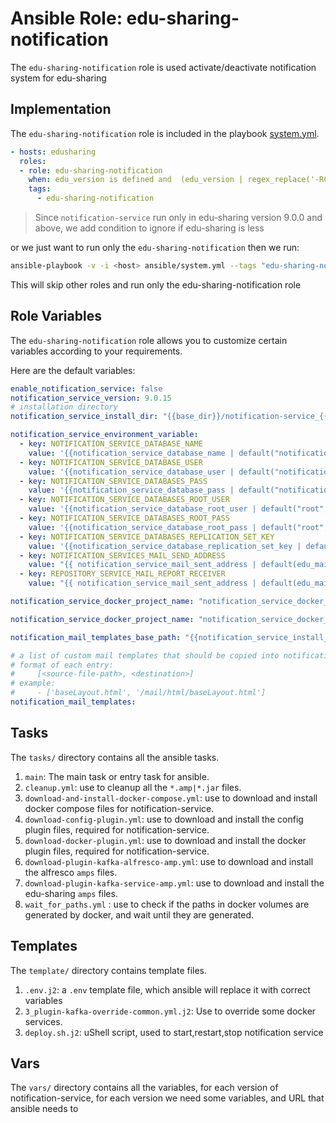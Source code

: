# Ansible Role: edu-sharing-notification

The `edu-sharing-notification` role is used activate/deactivate notification system for edu-sharing

## Implementation

The `edu-sharing-notification` role is included in the playbook [system.yml](../../../system.yml).

```yaml
- hosts: edusharing
  roles:
  - role: edu-sharing-notification
    when: edu_version is defined and  (edu_version | regex_replace('-RC[0-9]+', '') ) is version_compare('9.0.0', '<')
    tags: 
      - edu-sharing-notification

```

> Since `notification-service` run only in edu-sharing version 9.0.0 and above, we add condition to ignore if edu-sharing is less

or we just want to run only the `edu-sharing-notification` then we run:

```sh
ansible-playbook -v -i <host> ansible/system.yml --tags "edu-sharing-notification"
```
This will skip other roles and run only the edu-sharing-notification role

## Role Variables

The `edu-sharing-notification` role allows you to customize certain variables according to your requirements. 

Here are the default variables:


```yaml
enable_notification_service: false
notification_service_version: 9.0.15
# installation directory
notification_service_install_dir: "{{base_dir}}/notification-service_{{notification_service_version|replace('.','_')}}"

notification_service_environment_variable:
  - key: NOTIFICATION_SERVICE_DATABASE_NAME
    value: '{{notification_service_database_name | default("notification",true)}}'
  - key: NOTIFICATION_SERVICE_DATABASE_USER
    value: '{{notification_service_database_user | default("notification",true)}}'
  - key: NOTIFICATION_SERVICE_DATABASES_PASS
    value: '{{notification_service_database_pass | default("notification",true)}}'
  - key: NOTIFICATION_SERVICE_DATABASES_ROOT_USER
    value: '{{notification_service_database_root_user | default("root",true)}}'
  - key: NOTIFICATION_SERVICE_DATABASES_ROOT_PASS
    value: '{{notification_service_database_root_pass | default("root",true)}}'
  - key: NOTIFICATION_SERVICE_DATABASES_REPLICATION_SET_KEY
    value: '{{notification_service_database_replication_set_key | default("notification",true)}}'
  - key: NOTIFICATION_SERVICES_MAIL_SEND_ADDRESS
    value: "{{ notification_service_mail_sent_address | default(edu_mail_smtp_from | default('noreply@twillo.de',true),true) }}"
  - key: REPOSITORY_SERVICE_MAIL_REPORT_RECEIVER
    value: "{{ notification_service_mail_sent_address | default(edu_mail_smtp_from | default('noreply@twillo.de',true),true) }}"

notification_service_docker_project_name: "notification_service_docker_version"

notification_service_docker_project_name: "notification_service_docker_version"

notification_mail_templates_base_path: "{{notification_service_install_dir}}/templates/mail"

# a list of custom mail templates that should be copied into notification-service; 
# format of each entry: 
#     [<source-file-path>, <destination>]
# example: 
#     - ['baseLayout.html', '/mail/html/baseLayout.html']
notification_mail_templates:
```

## Tasks

The `tasks/` directory contains all the ansible tasks.

1. `main`: The main task or entry task for ansible.
2. `cleanup.yml`: use to cleanup all the `*.amp|*.jar` files.
3. `download-and-install-docker-compose.yml`: use to download and install docker compose files for notification-service.
4. `download-config-plugin.yml`: use to download and install the config plugin files, required for notification-service.
5. `download-docker-plugin.yml`: use to download and install the docker plugin files, required for notification-service.
6. `download-plugin-kafka-alfresco-amp.yml`: use to download and install the alfresco `amps` files.
7. `download-plugin-kafka-service-amp.yml`: use to download and install the edu-sharing `amps` files.
8. `wait_for_paths.yml` : use to check if the paths in docker volumes are generated by docker, and wait until they are generated.


## Templates

The `template/` directory contains template files.

1. `.env.j2`: a `.env` template file, which ansible will replace it with correct variables
2. `3_plugin-kafka-override-common.yml.j2`: Use to override some docker services.
3. `deploy.sh.j2`: uShell script, used to start,restart,stop notification service

## Vars

The `vars/` directory contains all the variables, for each version of notification-service, for each version we need some variables, and URL that ansible needs to
